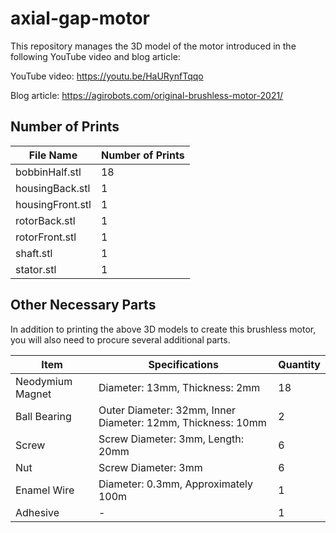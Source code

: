 # axial-gap-motor
This repository manages the 3D model of the motor introduced in the following YouTube video and blog article:

YouTube video: https://youtu.be/HaURynfTqqo

Blog article: https://agirobots.com/original-brushless-motor-2021/

## Number of Prints

| File Name | Number of Prints |
| --------------- | ------------------- |
| bobbinHalf.stl | 18 |
| housingBack.stl | 1 |
| housingFront.stl | 1 |
| rotorBack.stl | 1 |
| rotorFront.stl | 1 |
| shaft.stl | 1 |
| stator.stl | 1 |

## Other Necessary Parts
In addition to printing the above 3D models to create this brushless motor, you will also need to procure several additional parts.

| Item | Specifications | Quantity |
| -------- | -------------- | ---------- |
| Neodymium Magnet | Diameter: 13mm, Thickness: 2mm | 18 |
| Ball Bearing | Outer Diameter: 32mm, Inner Diameter: 12mm, Thickness: 10mm | 2 |
| Screw | Screw Diameter: 3mm, Length: 20mm | 6 |
| Nut | Screw Diameter: 3mm | 6 |
| Enamel Wire	| Diameter: 0.3mm, Approximately 100m	| 1 |
| Adhesive | - | 1 |
